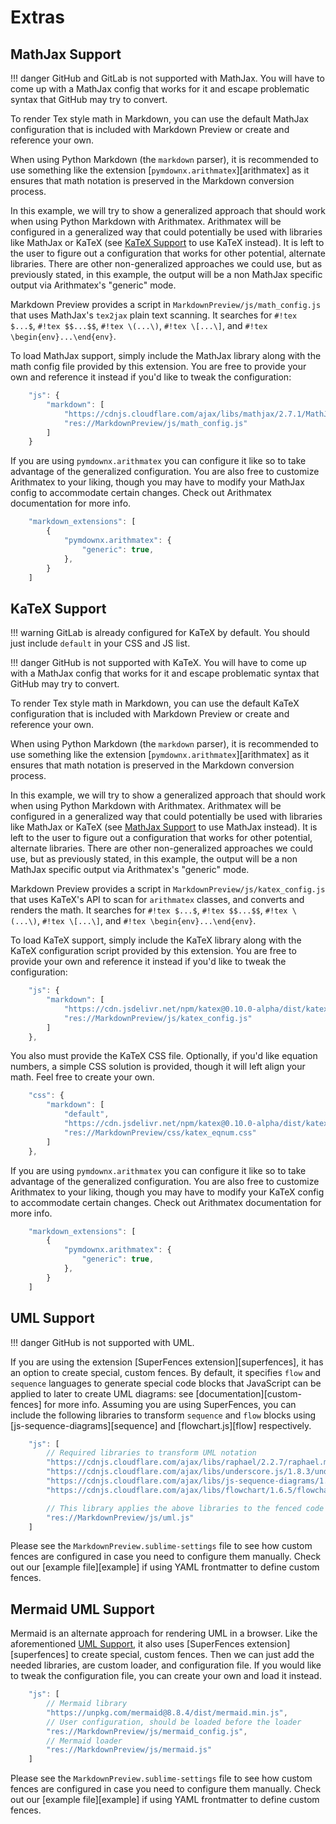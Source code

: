 # Extras

## MathJax Support

!!! danger
    GitHub and GitLab is not supported with MathJax. You will have to come up with a MathJax config that works for it
    and escape problematic syntax that GitHub may try to convert.

To render Tex style math in Markdown, you can use the default MathJax configuration that is included with Markdown
Preview or create and reference your own.

When using Python Markdown (the `markdown` parser), it is recommended to use something like the extension
[`pymdownx.arithmatex`][arithmatex] as it ensures that math notation is preserved in the Markdown conversion process.

In this example, we will try to show a generalized approach that should work when using Python Markdown with Arithmatex.
Arithmatex will be configured in a generalized way that could potentially be used with libraries like MathJax or KaTeX
(see [KaTeX Support](#katex-support) to use KaTeX instead).  It is left to the user to figure out a configuration that
works for other potential, alternate libraries. There are other non-generalized approaches we could use, but as
previously stated, in this example, the output will be a non MathJax specific output via Arithmatex's "generic" mode.

Markdown Preview provides a script in `MarkdownPreview/js/math_config.js` that uses MathJax's `tex2jax` plain text
scanning. It searches for `#!tex $...$`, `#!tex $$...$$`, `#!tex \(...\)`, `#!tex \[...\]`, and
`#!tex \begin{env}...\end{env}`.

To load MathJax support, simply include the MathJax library along with the math config file provided by this extension.
You are free to provide your own and reference it instead if you'd like to tweak the configuration:

```js
    "js": {
        "markdown": [
            "https://cdnjs.cloudflare.com/ajax/libs/mathjax/2.7.1/MathJax.js",
            "res://MarkdownPreview/js/math_config.js"
        ]
    }
```

If you are using `pymdownx.arithmatex` you can configure it like so to take advantage of the generalized configuration.
You are also free to customize Arithmatex to your liking, though you may have to modify your MathJax config to
accommodate certain changes. Check out Arithmatex documentation for more info.

```js
    "markdown_extensions": [
        {
            "pymdownx.arithmatex": {
                "generic": true,
            },
        }
    ]
```

## KaTeX Support

!!! warning
    GitLab is already configured for KaTeX by default. You should just include `default` in your CSS and JS list.

!!! danger
    GitHub is not supported with KaTeX. You will have to come up with a MathJax config that works for it and escape
    problematic syntax that GitHub may try to convert.

To render Tex style math in Markdown, you can use the default KaTeX configuration that is included with Markdown Preview
or create and reference your own.

When using Python Markdown (the `markdown` parser), it is recommended to use something like the extension
[`pymdownx.arithmatex`][arithmatex] as it ensures that math notation is preserved in the Markdown conversion process.

In this example, we will try to show a generalized approach that should work when using Python Markdown with Arithmatex.
Arithmatex will be configured in a generalized way that could potentially be used with libraries like MathJax or KaTeX
(see [MathJax Support](#mathjax-support) to use MathJax instead).  It is left to the user to figure out a configuration
that works for other potential, alternate libraries. There are other non-generalized approaches we could use, but as
previously stated, in this example, the output will be a non MathJax specific output via Arithmatex's "generic" mode.

Markdown Preview provides a script in `MarkdownPreview/js/katex_config.js` that uses KaTeX's API to scan for
`arithmatex` classes, and converts and renders the math. It searches for `#!tex $...$`, `#!tex $$...$$`,
`#!tex \(...\)`, `#!tex \[...\]`, and `#!tex \begin{env}...\end{env}`.

To load KaTeX support, simply include the KaTeX library along with the KaTeX configuration script provided by this
extension. You are free to provide your own and reference it instead if you'd like to tweak the configuration:

```js
    "js": {
        "markdown": [
            "https://cdn.jsdelivr.net/npm/katex@0.10.0-alpha/dist/katex.min.js",
            "res://MarkdownPreview/js/katex_config.js"
        ]
    },
```

You also must provide the KaTeX CSS file. Optionally, if you'd like equation numbers, a simple CSS solution is provided,
though it will left align your math.  Feel free to create your own.

```js
    "css": {
        "markdown": [
            "default",                                                            // <- The default Markdown CSS.
            "https://cdn.jsdelivr.net/npm/katex@0.10.0-alpha/dist/katex.min.css", // <- KaTeX CSS
            "res://MarkdownPreview/css/katex_eqnum.css"                           // <- Optional equation numbering CSS
        ]
    },
```

If you are using `pymdownx.arithmatex` you can configure it like so to take advantage of the generalized configuration.
You are also free to customize Arithmatex to your liking, though you may have to modify your KaTeX config to accommodate
certain changes. Check out Arithmatex documentation for more info.

```js
    "markdown_extensions": [
        {
            "pymdownx.arithmatex": {
                "generic": true,
            },
        }
    ]
```

## UML Support

!!! danger
    GitHub is not supported with UML.

If you are using the extension [SuperFences extension][superfences], it has an option to create special, custom fences.
By default, it specifies `flow` and `sequence` languages to generate special code blocks that JavaScript can be applied
to later to create UML diagrams: see [documentation][custom-fences] for more info. Assuming you are using SuperFences,
you can include the following libraries to transform `sequence` and `flow` blocks using [js-sequence-diagrams][sequence]
and [flowchart.js][flow] respectively.

```js
    "js": [
        // Required libraries to transform UML notation
        "https://cdnjs.cloudflare.com/ajax/libs/raphael/2.2.7/raphael.min.js",
        "https://cdnjs.cloudflare.com/ajax/libs/underscore.js/1.8.3/underscore-min.js",
        "https://cdnjs.cloudflare.com/ajax/libs/js-sequence-diagrams/1.0.6/sequence-diagram-min.js",
        "https://cdnjs.cloudflare.com/ajax/libs/flowchart/1.6.5/flowchart.min.js",

        // This library applies the above libraries to the fenced code blocks `flow` and `sequence`.
        "res://MarkdownPreview/js/uml.js"
    ]
```

Please see the `MarkdownPreview.sublime-settings` file to see how custom fences are configured in case you need to
configure them manually. Check out our [example file][example] if using YAML frontmatter to define custom fences.

## Mermaid UML Support

Mermaid is an alternate approach for rendering UML in a browser. Like the aforementioned [UML Support](#uml-support), it
also uses [SuperFences extension][superfences] to create special, custom fences. Then we can just add the needed
libraries, are custom loader, and configuration file. If you would like to tweak the configuration file, you can create
your own and load it instead.

```js
    "js": [
        // Mermaid library
        "https://unpkg.com/mermaid@8.8.4/dist/mermaid.min.js",
        // User configuration, should be loaded before the loader
        "res://MarkdownPreview/js/mermaid_config.js",
        // Mermaid loader
        "res://MarkdownPreview/js/mermaid.js"
    ]
````

Please see the `MarkdownPreview.sublime-settings` file to see how custom fences are configured in case you need to
configure them manually. Check out our [example file][example] if using YAML frontmatter to define custom fences.
